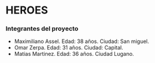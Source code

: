 # HEROES
### Integrantes del proyecto
- Maximiliano Assel. Edad: 38 años. Ciudad: San miguel.
- Omar Zerpa. Edad: 31 años. Ciudad: Capital.
- Matias Martinez. Edad: 36 años. Ciudad Lugano.